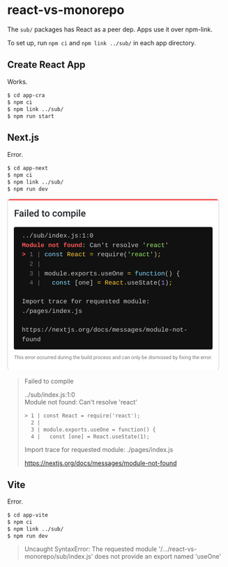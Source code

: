 # react-vs-monorepo

The `sub/` packages has React as a peer dep. Apps use it over npm-link.

To set up, run `npm ci` and `npm link ../sub/` in each app directory.

## Create React App

Works.

```console
$ cd app-cra
$ npm ci
$ npm link ../sub/
$ npm run start
```

## Next.js

Error.

```console
$ cd app-next
$ npm ci
$ npm link ../sub/
$ npm run dev
```

![](./docs/module-not-found-cant-resolve-react.png)

> Failed to compile
> 
> ../sub/index.js:1:0  
> Module not found: Can't resolve 'react'
> 
> ```
> > 1 | const React = require('react');
>   2 | 
>   3 | module.exports.useOne = function() {
>   4 |   const [one] = React.useState(1);
> ```
> 
> Import trace for requested module:
> ./pages/index.js
> 
> https://nextjs.org/docs/messages/module-not-found

## Vite

Error.


```console
$ cd app-vite
$ npm ci
$ npm link ../sub/
$ npm run dev
```

> Uncaught SyntaxError: The requested module '/…/react-vs-monorepo/sub/index.js' does not provide an export named 'useOne'
